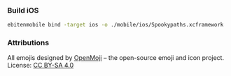### Build iOS

```sh
ebitenmobile bind -target ios -o ./mobile/ios/Spookypaths.xcframework ./mobile
```

### Attributions

All emojis designed by [OpenMoji](https://openmoji.org/) – the open-source emoji and icon project. License: [CC BY-SA 4.0](https://creativecommons.org/licenses/by-sa/4.0/#)
